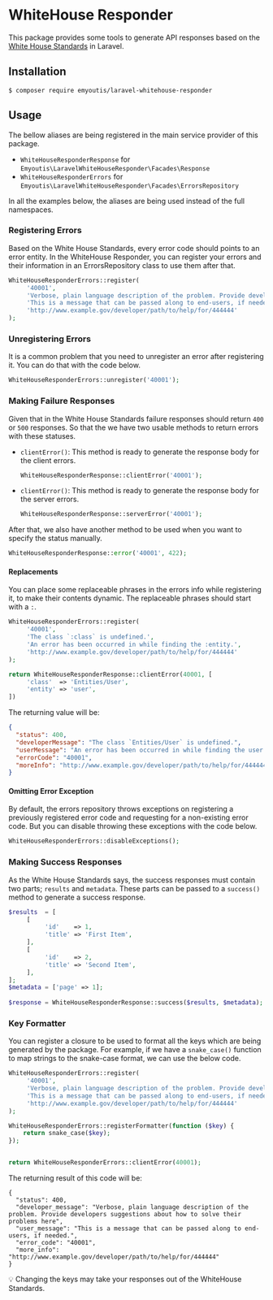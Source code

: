 # WhiteHouse Responder

This package provides some tools to generate API responses based on the [White House Standards](https://github.com/WhiteHouse/api-standards) in Laravel.

## Installation
```
$ composer require emyoutis/laravel-whitehouse-responder
```

## Usage
The bellow aliases are being registered in the main service provider of this package. 
- `WhiteHouseResponderResponse` for `Emyoutis\LaravelWhiteHouseResponder\Facades\Response`
- `WhiteHouseResponderErrors` for `Emyoutis\LaravelWhiteHouseResponder\Facades\ErrorsRepository`

In all the examples below, the aliases are being used instead of the full namespaces. 


### Registering Errors
Based on the White House Standards, every error code should points to an error entity. In the WhiteHouse Responder, you can register your errors and their information in an ErrorsRepository class to use them after that.

```php
WhiteHouseResponderErrors::register(
     '40001',
     'Verbose, plain language description of the problem. Provide developers suggestions about how to solve their problems here',
     'This is a message that can be passed along to end-users, if needed.',
     'http://www.example.gov/developer/path/to/help/for/444444'
);
```

### Unregistering Errors
It is a common problem that you need to unregister an error after registering it. You can do that with the code below.
```php
WhiteHouseResponderErrors::unregister('40001');
```


### Making Failure Responses
Given that in the White House Standards failure responses should return `400` or `500` responses. So that the we have two usable methods to return errors with these statuses.
- `clientError()`: This method is ready to generate the response body for the client errors.
    ```php
    WhiteHouseResponderResponse::clientError('40001');
    ```
- `clientError()`: This method is ready to generate the response body for the server errors.
    ```php
    WhiteHouseResponderResponse::serverError('40001');
    ```

After that, we also have another method to be used when you want to specify the status manually.
```php
WhiteHouseResponderResponse::error('40001', 422);
```

#### Replacements
You can place some replaceable phrases in the errors info while registering it, to make their contents dynamic. The replaceable phrases should start with a `:`.
```php
WhiteHouseResponderErrors::register(
     '40001',
     'The class `:class` is undefined.',
     'An error has been occurred in while finding the :entity.',
     'http://www.example.gov/developer/path/to/help/for/444444'
);

return WhiteHouseResponderResponse::clientError(40001, [
     'class'  => 'Entities/User',
     'entity' => 'user',
])
```

The returning value will be:
```json
{
  "status": 400,
  "developerMessage": "The class `Entities/User` is undefined.",
  "userMessage": "An error has been occurred in while finding the user.",
  "errorCode": "40001",
  "moreInfo": "http://www.example.gov/developer/path/to/help/for/444444"
}
```


#### Omitting Error Exception
By default, the errors repository throws exceptions on registering a previously registered error code and requesting for a non-existing error code. But you can disable throwing these exceptions with the code below.
```php
WhiteHouseResponderErrors::disableExceptions();
```

### Making Success Responses
As the White House Standards says, the success responses must contain two parts; `results` and `metadata`. These parts can be passed to a `success()` method to generate a success response.
```php
$results  = [
     [
          'id'    => 1,
          'title' => 'First Item',
     ],
     [
          'id'    => 2,
          'title' => 'Second Item',
     ],
];
$metadata = ['page' => 1];
    
$response = WhiteHouseResponderResponse::success($results, $metadata);
```

### Key Formatter
You can register a closure to be used to format all the keys which are being generated by the package. For example, if we have a `snake_case()` function to map strings to the snake-case format, we can use the below code.

```php
WhiteHouseResponderErrors::register(
     '40001',
     'Verbose, plain language description of the problem. Provide developers suggestions about how to solve their problems here',
     'This is a message that can be passed along to end-users, if needed.',
     'http://www.example.gov/developer/path/to/help/for/444444'
);

WhiteHouseResponderErrors::registerFormatter(function ($key) {
    return snake_case($key);
});


return WhiteHouseResponderErrors::clientError(40001);
```

The returning result of this code will be:

```:bulb:
{
  "status": 400,
  "developer_message": "Verbose, plain language description of the problem. Provide developers suggestions about how to solve their problems here",
  "user_message": "This is a message that can be passed along to end-users, if needed.",
  "error_code": "40001",
  "more_info": "http://www.example.gov/developer/path/to/help/for/444444"
}
```

:bulb: Changing the keys may take your responses out of the WhiteHouse Standards.
